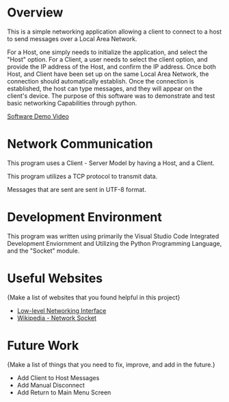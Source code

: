 # Overview

This is a simple networking application allowing a client to connect to a host to send messages over a Local Area Network.

For a Host, one simply needs to initialize the application, and select the "Host" option. For a Client, a user needs to select the client option, and provide the IP address of the Host, and confirm the IP address. Once both Host, and Client have been set up on the same Local Area Network, the connection should automatically establish. Once the connection is established, the host can type messages, and they will appear on the client's device.
The purpose of this software was to demonstrate and test basic networking Capabilities through python.



[Software Demo Video](https://youtu.be/ue-8KJmLoHs)

# Network Communication

This program uses a Client - Server Model by having a Host, and a Client.

This program utilizes a TCP protocol to transmit data.

Messages that are sent are sent in UTF-8 format.

# Development Environment

This program was written using primarily the Visual Studio Code Integrated Development Enviornment and Utilizing the Python Programming Language, and the "Socket" module.

# Useful Websites

{Make a list of websites that you found helpful in this project}
* [Low-level Networking Interface](https://docs.python.org/3/library/socket.html)
* [Wikipedia - Network Socket](https://en.wikipedia.org/wiki/Network_socket)

# Future Work

{Make a list of things that you need to fix, improve, and add in the future.}
* Add Client to Host Messages
* Add Manual Disconnect
* Add Return to Main Menu Screen